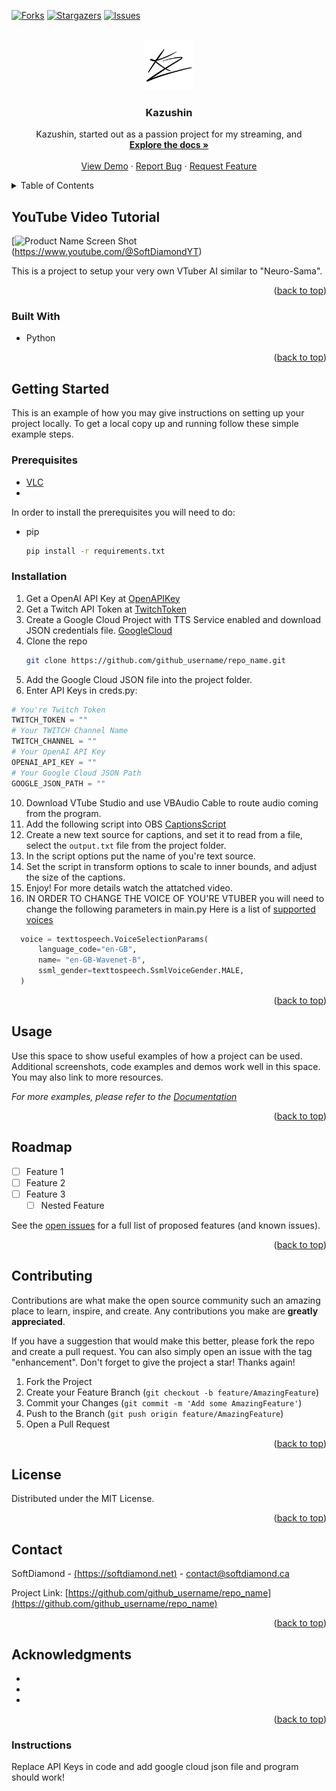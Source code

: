 <!-- Improved compatibility of back to top link: See: https://github.com/othneildrew/Best-README-Template/pull/73 -->
<a name="readme-top"></a>
<!--
*** Thanks for checking out the Best-README-Template. If you have a suggestion
*** that would make this better, please fork the repo and create a pull request
*** or simply open an issue with the tag "enhancement".
*** Don't forget to give the project a star!
*** Thanks again! Now go create something AMAZING! :D
-->



<!-- PROJECT SHIELDS -->
<!--
*** I'm using markdown "reference style" links for readability.
*** Reference links are enclosed in brackets [ ] instead of parentheses ( ).
*** See the bottom of this document for the declaration of the reference variables
*** for contributors-url, forks-url, etc. This is an optional, concise syntax you may use.
*** https://www.markdownguide.org/basic-syntax/#reference-style-links
-->
[![Forks][forks-shield]][forks-url]
[![Stargazers][stars-shield]][stars-url]
[![Issues][issues-shield]][issues-url]



<!-- PROJECT LOGO -->
<br />
<div align="center">
  <a href="https://github.com/thesoftdiamond/Kazushin">
    <img src="images/logo.png" alt="Logo" width="80" height="80">
  </a>

<h3 align="center">Kazushin</h3>

  <p align="center">
    Kazushin, started out as a passion project for my streaming, and 
    <br />
    <a href="https://github.com/adi-panda/Kuebiko"><strong>Explore the docs »</strong></a>
    <br />
    <br />
    <a href="https://github.com/TheSoftDiamond/Kazushin/">View Demo</a>
    ·
    <a href="https://github.com/TheSoftDiamond/Kazushin/issues">Report Bug</a>
    ·
    <a href="https://github.com/TheSoftDiamond/Kazushin/issues">Request Feature</a>
  </p>
</div>



<!-- TABLE OF CONTENTS -->
<details>
  <summary>Table of Contents</summary>
  <ol>
    <li>
      <a href="#about-the-project">About The Project</a>
      <ul>
        <li><a href="#built-with">Built With</a></li>
      </ul>
    </li>
    <li>
      <a href="#getting-started">Getting Started</a>
      <ul>
        <li><a href="#prerequisites">Prerequisites</a></li>
        <li><a href="#installation">Installation</a></li>
      </ul>
    </li>
    <li><a href="#usage">Usage</a></li>
    <li><a href="#roadmap">Roadmap</a></li>
    <li><a href="#contributing">Contributing</a></li>
    <li><a href="#license">License</a></li>
    <li><a href="#contact">Contact</a></li>
    <li><a href="#acknowledgments">Acknowledgments</a></li>
  </ol>
</details>



<!-- ABOUT THE PROJECT -->
## YouTube Video Tutorial 

[![Product Name Screen Shot][product-screenshot](https://www.youtube.com/@SoftDiamondYT)

This is a project to setup your very own VTuber AI similar to "Neuro-Sama".

<p align="right">(<a href="#readme-top">back to top</a>)</p>



### Built With

* Python 


<p align="right">(<a href="#readme-top">back to top</a>)</p>



<!-- GETTING STARTED -->
## Getting Started

This is an example of how you may give instructions on setting up your project locally.
To get a local copy up and running follow these simple example steps.

### Prerequisites

- [VLC](https://www.videolan.org/vlc/)
- 

In order to install the prerequisites you will need to do:  
* pip
  ```sh
  pip install -r requirements.txt
  ```

### Installation

1. Get a OpenAI API Key at [OpenAPIKey](https://openai.com/api/)
2. Get a Twitch API Token at [TwitchToken](https://twitchtokengenerator.com/)
3. Create a Google Cloud Project with TTS Service enabled and download JSON credentials file. [GoogleCloud](https://cloud.google.com/)
4. Clone the repo
   ```sh
   git clone https://github.com/github_username/repo_name.git
   ```
5. Add the Google Cloud JSON file into the project folder. 
6. Enter API Keys in creds.py:
  ```python
  # You're Twitch Token 
  TWITCH_TOKEN = ""
  # Your TWITCH Channel Name
  TWITCH_CHANNEL = ""
  # Your OpenAI API Key
  OPENAI_API_KEY = ""
  # Your Google Cloud JSON Path
  GOOGLE_JSON_PATH = ""
  ```
10. Download VTube Studio and use VBAudio Cable to route audio coming from the program. 
11. Add the following script into OBS [CaptionsScript](https://gist.github.com/kkartaltepe/861b02882056b464bfc3e0b329f2f174)
12. Create a new text source for captions, and set it to read from a file, select the `output.txt` file from the project folder.
13. In the script options put the name of you're text source.
14. Set the script in transform options to scale to inner bounds, and adjust the size of the captions.
15. Enjoy! For more details watch the attatched video.
16. IN ORDER TO CHANGE THE VOICE OF YOU'RE VTUBER you will need to change the following parameters in main.py
    Here is a list of [supported voices](https://cloud.google.com/text-to-speech/docs/voices)
    
  ```python
    voice = texttospeech.VoiceSelectionParams(
        language_code="en-GB",
        name= "en-GB-Wavenet-B",
        ssml_gender=texttospeech.SsmlVoiceGender.MALE,
    )
   ```

<p align="right">(<a href="#readme-top">back to top</a>)</p>



<!-- USAGE EXAMPLES -->
## Usage

Use this space to show useful examples of how a project can be used. Additional screenshots, code examples and demos work well in this space. You may also link to more resources.

_For more examples, please refer to the [Documentation](https://example.com)_

<p align="right">(<a href="#readme-top">back to top</a>)</p>



<!-- ROADMAP -->
## Roadmap

- [ ] Feature 1
- [ ] Feature 2
- [ ] Feature 3
    - [ ] Nested Feature

See the [open issues](https://github.com/github_username/repo_name/issues) for a full list of proposed features (and known issues).

<p align="right">(<a href="#readme-top">back to top</a>)</p>



<!-- CONTRIBUTING -->
## Contributing

Contributions are what make the open source community such an amazing place to learn, inspire, and create. Any contributions you make are **greatly appreciated**.

If you have a suggestion that would make this better, please fork the repo and create a pull request. You can also simply open an issue with the tag "enhancement".
Don't forget to give the project a star! Thanks again!

1. Fork the Project
2. Create your Feature Branch (`git checkout -b feature/AmazingFeature`)
3. Commit your Changes (`git commit -m 'Add some AmazingFeature'`)
4. Push to the Branch (`git push origin feature/AmazingFeature`)
5. Open a Pull Request

<p align="right">(<a href="#readme-top">back to top</a>)</p>



<!-- LICENSE -->
## License

Distributed under the MIT License. 

<p align="right">(<a href="#readme-top">back to top</a>)</p>



<!-- CONTACT -->
## Contact

SoftDiamond - [(https://softdiamond.net)](https://softdiamond.net) - contact@softdiamond.ca

Project Link: [https://github.com/github_username/repo_name](https://github.com/github_username/repo_name)

<p align="right">(<a href="#readme-top">back to top</a>)</p>



<!-- ACKNOWLEDGMENTS -->
## Acknowledgments

* []()
* []()
* []()

<p align="right">(<a href="#readme-top">back to top</a>)</p>



<!-- MARKDOWN LINKS & IMAGES -->
<!-- https://www.markdownguide.org/basic-syntax/#reference-style-links -->
[contributors-shield]: https://img.shields.io/github/contributors/github_username/repo_name.svg?style=for-the-badge
[contributors-url]: https://github.com/thesoftdiamond/kazushin/graphs/contributors
[forks-shield]: https://img.shields.io/github/forks/thesoftdiamond/kazushin.svg?style=for-the-badge
[forks-url]: https://github.com/thesoftdiamond/kazushin/network/members
[stars-shield]: https://img.shields.io/github/stars/thesoftdiamond/kazushin.svg?style=for-the-badge
[stars-url]: https://github.com/thesoftdiamond/kazushin/stargazers
[issues-shield]: https://img.shields.io/github/issues/thesoftdiamond/kazushin.svg?style=for-the-badge
[issues-url]: https://github.com/github_username/repo_name/issues
[license-shield]: https://img.shields.io/github/license/github_username/repo_name.svg?style=for-the-badge
[license-url]: https://github.com/github_username/repo_name/blob/master/LICENSE.txt
[product-screenshot]: images/screenshot.webp
[Next.js]: https://img.shields.io/badge/next.js-000000?style=for-the-badge&logo=nextdotjs&logoColor=white
[Next-url]: https://nextjs.org/
[React.js]: https://img.shields.io/badge/React-20232A?style=for-the-badge&logo=react&logoColor=61DAFB
[React-url]: https://reactjs.org/
[Vue.js]: https://img.shields.io/badge/Vue.js-35495E?style=for-the-badge&logo=vuedotjs&logoColor=4FC08D
[Vue-url]: https://vuejs.org/
[Angular.io]: https://img.shields.io/badge/Angular-DD0031?style=for-the-badge&logo=angular&logoColor=white
[Angular-url]: https://angular.io/
[Svelte.dev]: https://img.shields.io/badge/Svelte-4A4A55?style=for-the-badge&logo=svelte&logoColor=FF3E00
[Svelte-url]: https://svelte.dev/
[Laravel.com]: https://img.shields.io/badge/Laravel-FF2D20?style=for-the-badge&logo=laravel&logoColor=white
[Laravel-url]: https://laravel.com
[Bootstrap.com]: https://img.shields.io/badge/Bootstrap-563D7C?style=for-the-badge&logo=bootstrap&logoColor=white
[Bootstrap-url]: https://getbootstrap.com
[JQuery.com]: https://img.shields.io/badge/jQuery-0769AD?style=for-the-badge&logo=jquery&logoColor=white
[JQuery-url]: https://jquery.com 



### Instructions

Replace API Keys in code and add google cloud json file and program should work!
